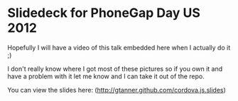 # Slidedeck for PhoneGap Day US 2012

Hopefully I will have a video of this talk embedded here when I actually do it ;)  

I don't really know where I got most of these pictures so if you own it and have a problem with it let me know and I can take it out
of the repo.

You can view the slides here: (http://gtanner.github.com/cordova.js.slides)